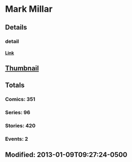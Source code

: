 # Mark  Millar 
## Details
### detail
#### [Link](http://marvel.com/comics/creators/88/mark_millar?utm_campaign=apiRef&utm_source=225578a89fc76f3d20fbffda5d17a88d)
## [Thumbnail](http://i.annihil.us/u/prod/marvel/i/mg/6/00/4bae788cdfcff.jpg)
## Totals
### Comics: 351
### Series: 96
### Stories: 420
### Events: 2
## Modified: 2013-01-09T09:27:24-0500
